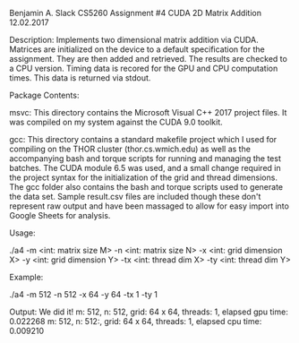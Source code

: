 Benjamin A. Slack
CS5260
Assignment #4
CUDA 2D Matrix Addition
12.02.2017

Description:
Implements two dimensional matrix addition
via CUDA. Matrices are initialized on the device 
to a default specification for the assignment. 
They are then added and retrieved. The results are 
checked to a CPU version. Timing data is recored for 
the GPU and CPU computation times. This data is returned
via stdout.

Package Contents:

msvc:
This directory contains the Microsoft Visual C++ 2017 
project files. It was compiled on my system against the 
CUDA 9.0 toolkit.

gcc:
This directory contains a standard makefile project 
which I used for compiling on the THOR cluster 
(thor.cs.wmich.edu) as well as the accompanying bash 
and torque scripts for running and managing the test 
batches. The CUDA module 6.5 was used, and a small change 
required in the project syntax for the initialization of 
the grid and thread dimensions. The gcc folder also 
contains the bash and torque scripts used to generate 
the data set. Sample result.csv files are included 
though these don't represent raw output and have been 
massaged to allow for easy import into Google Sheets 
for analysis.

Usage:

./a4 -m <int: matrix size M> -n <int: matrix size N> 
     -x <int: grid dimension X> -y <int: grid dimension Y> 
	 -tx <int: thread dim X> -ty <int: thread dim Y>
	 
Example:
 
 ./a4 -m 512 -n 512 -x 64 -y 64 -tx 1 -ty 1
 
Output:
We did it! 
m: 512, n: 512, grid: 64 x 64, threads: 1, elapsed gpu time: 0.022268
m: 512, n: 512:, grid: 64 x 64, threads: 1, elapsed cpu time: 0.009210
	 
